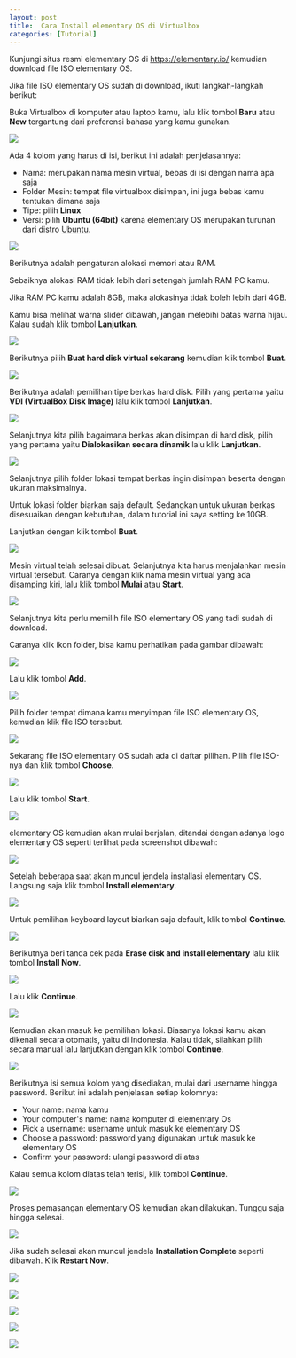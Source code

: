 ```yaml
---
layout: post
title:  Cara Install elementary OS di Virtualbox
categories: [Tutorial]
---
```


Kunjungi situs resmi elementary OS di https://elementary.io/ kemudian download file ISO elementary OS.

Jika file ISO elementary OS sudah di download, ikuti langkah-langkah berikut:

Buka Virtualbox di komputer atau laptop kamu, lalu klik tombol **Baru** atau **New** tergantung dari preferensi bahasa yang kamu gunakan.

![](/images/elementary-os/cara-install-elementary-os-di-virtualbox-1.webp)

Ada 4 kolom yang harus di isi, berikut ini adalah penjelasannya:

- Nama: merupakan nama mesin virtual, bebas di isi dengan nama apa saja
- Folder Mesin: tempat file virtualbox disimpan, ini juga bebas kamu tentukan dimana saja
- Tipe: pilih **Linux**
- Versi: pilih **Ubuntu (64bit)** karena elementary OS merupakan turunan dari distro [Ubuntu](https://virtualbox.id/cara-install-ubuntu-di-virtualbox/).

![](/images/elementary-os/cara-install-elementary-os-di-virtualbox-2.webp)

Berikutnya adalah pengaturan alokasi memori atau RAM.

Sebaiknya alokasi RAM tidak lebih dari setengah jumlah RAM PC kamu.

Jika RAM PC kamu adalah 8GB, maka alokasinya tidak boleh lebih dari 4GB.

Kamu bisa melihat warna slider dibawah, jangan melebihi batas warna hijau. Kalau sudah klik tombol **Lanjutkan**.

![](/images/elementary-os/cara-install-elementary-os-di-virtualbox-3.webp)

Berikutnya pilih **Buat hard disk virtual sekarang** kemudian klik tombol **Buat**.

![](/images/elementary-os/cara-install-elementary-os-di-virtualbox-4.webp)

Berikutnya adalah pemilihan tipe berkas hard disk. Pilih yang pertama yaitu **VDI (VirtualBox Disk Image)** lalu klik tombol **Lanjutkan**.

![](/images/elementary-os/cara-install-elementary-os-di-virtualbox-5.webp)

Selanjutnya kita pilih bagaimana berkas akan disimpan di hard disk, pilih yang pertama yaitu **Dialokasikan secara dinamik** lalu klik **Lanjutkan**. 

![](/images/elementary-os/cara-install-elementary-os-di-virtualbox-6.webp)

Selanjutnya pilih folder lokasi tempat berkas ingin disimpan beserta dengan ukuran maksimalnya.

Untuk lokasi folder biarkan saja default. Sedangkan untuk ukuran berkas disesuaikan dengan kebutuhan, dalam tutorial ini saya setting ke 10GB.

Lanjutkan dengan klik tombol **Buat**.

![](/images/elementary-os/cara-install-elementary-os-di-virtualbox-7.webp)

Mesin virtual telah selesai dibuat. Selanjutnya kita harus menjalankan mesin virtual tersebut. Caranya dengan klik nama mesin virtual yang ada disamping kiri, lalu klik tombol **Mulai** atau **Start**.

![](/images/elementary-os/cara-install-elementary-os-di-virtualbox-8.webp)

Selanjutnya kita perlu memilih file ISO elementary OS yang tadi sudah di download.

Caranya klik ikon folder, bisa kamu perhatikan pada gambar dibawah:

![](/images/elementary-os/cara-install-elementary-os-di-virtualbox-9.webp)

Lalu klik tombol **Add**.

![](/images/elementary-os/cara-install-elementary-os-di-virtualbox-10.webp)

Pilih folder tempat dimana kamu menyimpan file ISO elementary OS, kemudian klik file ISO tersebut.

![](/images/elementary-os/cara-install-elementary-os-di-virtualbox-11.webp)

Sekarang file ISO elementary OS sudah ada di daftar pilihan. Pilih file ISO-nya dan klik tombol **Choose**.

![](/images/elementary-os/cara-install-elementary-os-di-virtualbox-12.webp)

Lalu klik tombol **Start**.

![](/images/elementary-os/cara-install-elementary-os-di-virtualbox-13.webp)

elementary OS kemudian akan mulai berjalan, ditandai dengan adanya logo elementary OS seperti terlihat pada screenshot dibawah:

![](/images/elementary-os/cara-install-elementary-os-di-virtualbox-14.webp)

Setelah beberapa saat akan muncul jendela installasi elementary OS. Langsung saja klik tombol **Install elementary**.

![](/images/elementary-os/cara-install-elementary-os-di-virtualbox-15.webp)

Untuk pemilihan keyboard layout biarkan saja default, klik tombol **Continue**.

![](/images/elementary-os/cara-install-elementary-os-di-virtualbox-16.webp)

Berikutnya beri tanda cek pada **Erase disk and install elementary** lalu klik tombol **Install Now**.

![](/images/elementary-os/cara-install-elementary-os-di-virtualbox-.17webp)

Lalu klik **Continue**.

![](/images/elementary-os/cara-install-elementary-os-di-virtualbox-18.webp)

Kemudian akan masuk ke pemilihan lokasi. Biasanya lokasi kamu akan dikenali secara otomatis, yaitu di Indonesia. Kalau tidak, silahkan pilih secara manual lalu lanjutkan dengan klik tombol **Continue**.

![](/images/elementary-os/cara-install-elementary-os-di-virtualbox-19.webp)

Berikutnya isi semua kolom yang disediakan, mulai dari username hingga password. Berikut ini adalah penjelasan setiap kolomnya:

- Your name: nama kamu
- Your computer's name: nama komputer di elementary Os
- Pick a username: username untuk masuk ke elementary OS
- Choose a password: password yang digunakan untuk masuk ke elementary OS
- Confirm your password: ulangi password di atas

Kalau semua kolom diatas telah terisi, klik tombol **Continue**.

![](/images/elementary-os/cara-install-elementary-os-di-virtualbox-20.webp)

Proses pemasangan elementary OS kemudian akan dilakukan. Tunggu saja hingga selesai.

![](/images/elementary-os/cara-install-elementary-os-di-virtualbox-21.webp)

Jika sudah selesai akan muncul jendela **Installation Complete** seperti dibawah. Klik **Restart Now**.

![](/images/elementary-os/cara-install-elementary-os-di-virtualbox-22.webp)

![](/images/elementary-os/cara-install-elementary-os-di-virtualbox-23.webp)

![](/images/elementary-os/cara-install-elementary-os-di-virtualbox-24.webp)

![](/images/elementary-os/cara-install-elementary-os-di-virtualbox-25.webp)

![](/images/elementary-os/cara-install-elementary-os-di-virtualbox-26.webp)
